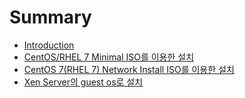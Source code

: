 # Summary

* [Introduction](README.md)
* [CentOS/RHEL 7 Minimal ISO를 이용한 설치](chapter1.md)
* [CentOS 7(RHEL 7) Network Install ISO를 이용한 설치](chapter2.md)
* [Xen Server의 guest os로 설치](chapter3.md)

